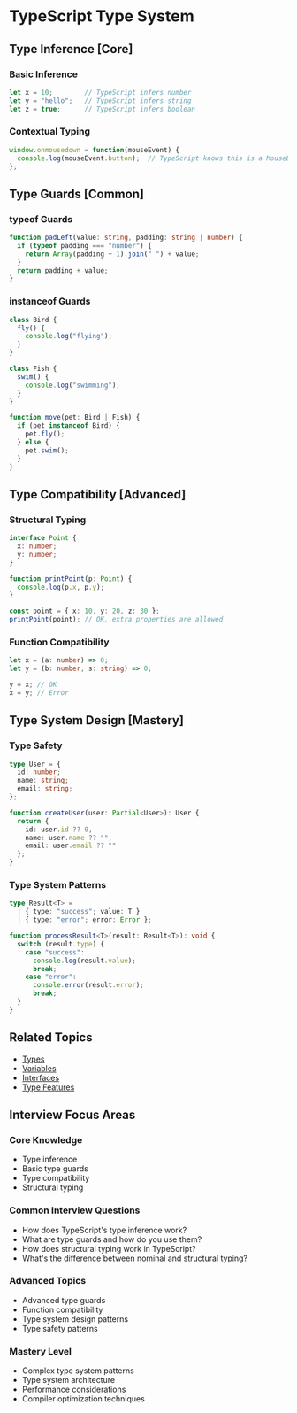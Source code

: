 # TypeScript Type System

## Type Inference [Core]

### Basic Inference
```typescript
let x = 10;        // TypeScript infers number
let y = "hello";   // TypeScript infers string
let z = true;      // TypeScript infers boolean
```

### Contextual Typing
```typescript
window.onmousedown = function(mouseEvent) {
  console.log(mouseEvent.button);  // TypeScript knows this is a MouseEvent
};
```

## Type Guards [Common]

### typeof Guards
```typescript
function padLeft(value: string, padding: string | number) {
  if (typeof padding === "number") {
    return Array(padding + 1).join(" ") + value;
  }
  return padding + value;
}
```

### instanceof Guards
```typescript
class Bird {
  fly() {
    console.log("flying");
  }
}

class Fish {
  swim() {
    console.log("swimming");
  }
}

function move(pet: Bird | Fish) {
  if (pet instanceof Bird) {
    pet.fly();
  } else {
    pet.swim();
  }
}
```

## Type Compatibility [Advanced]

### Structural Typing
```typescript
interface Point {
  x: number;
  y: number;
}

function printPoint(p: Point) {
  console.log(p.x, p.y);
}

const point = { x: 10, y: 20, z: 30 };
printPoint(point); // OK, extra properties are allowed
```

### Function Compatibility
```typescript
let x = (a: number) => 0;
let y = (b: number, s: string) => 0;

y = x; // OK
x = y; // Error
```

## Type System Design [Mastery]

### Type Safety
```typescript
type User = {
  id: number;
  name: string;
  email: string;
};

function createUser(user: Partial<User>): User {
  return {
    id: user.id ?? 0,
    name: user.name ?? "",
    email: user.email ?? ""
  };
}
```

### Type System Patterns
```typescript
type Result<T> = 
  | { type: "success"; value: T }
  | { type: "error"; error: Error };

function processResult<T>(result: Result<T>): void {
  switch (result.type) {
    case "success":
      console.log(result.value);
      break;
    case "error":
      console.error(result.error);
      break;
  }
}
```

## Related Topics
- [Types](./../types/types.md)
- [Variables](./../variables/variables.md)
- [Interfaces](./../interfaces/interfaces.md)
- [Type Features](./../type-features/type-features.md)

## Interview Focus Areas

### Core Knowledge
- Type inference
- Basic type guards
- Type compatibility
- Structural typing

### Common Interview Questions
- How does TypeScript's type inference work?
- What are type guards and how do you use them?
- How does structural typing work in TypeScript?
- What's the difference between nominal and structural typing?

### Advanced Topics
- Advanced type guards
- Function compatibility
- Type system design patterns
- Type safety patterns

### Mastery Level
- Complex type system patterns
- Type system architecture
- Performance considerations
- Compiler optimization techniques 